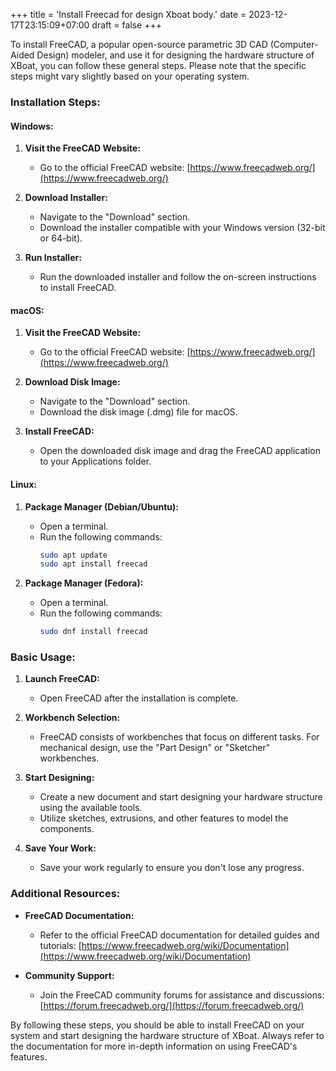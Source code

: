 +++
title = 'Install Freecad for design Xboat body.'
date = 2023-12-17T23:15:09+07:00
draft = false
+++

To install FreeCAD, a popular open-source parametric 3D CAD (Computer-Aided Design) modeler, and use it for designing the hardware structure of XBoat, you can follow these general steps. Please note that the specific steps might vary slightly based on your operating system.

### Installation Steps:

#### Windows:

1. **Visit the FreeCAD Website:**
   - Go to the official FreeCAD website: [https://www.freecadweb.org/](https://www.freecadweb.org/)

2. **Download Installer:**
   - Navigate to the "Download" section.
   - Download the installer compatible with your Windows version (32-bit or 64-bit).

3. **Run Installer:**
   - Run the downloaded installer and follow the on-screen instructions to install FreeCAD.

#### macOS:

1. **Visit the FreeCAD Website:**
   - Go to the official FreeCAD website: [https://www.freecadweb.org/](https://www.freecadweb.org/)

2. **Download Disk Image:**
   - Navigate to the "Download" section.
   - Download the disk image (.dmg) file for macOS.

3. **Install FreeCAD:**
   - Open the downloaded disk image and drag the FreeCAD application to your Applications folder.

#### Linux:

1. **Package Manager (Debian/Ubuntu):**
   - Open a terminal.
   - Run the following commands:
     ```bash
     sudo apt update
     sudo apt install freecad
     ```

2. **Package Manager (Fedora):**
   - Open a terminal.
   - Run the following commands:
     ```bash
     sudo dnf install freecad
     ```

### Basic Usage:

1. **Launch FreeCAD:**
   - Open FreeCAD after the installation is complete.

2. **Workbench Selection:**
   - FreeCAD consists of workbenches that focus on different tasks. For mechanical design, use the "Part Design" or "Sketcher" workbenches.

3. **Start Designing:**
   - Create a new document and start designing your hardware structure using the available tools.
   - Utilize sketches, extrusions, and other features to model the components.

4. **Save Your Work:**
   - Save your work regularly to ensure you don't lose any progress.

### Additional Resources:

- **FreeCAD Documentation:**
  - Refer to the official FreeCAD documentation for detailed guides and tutorials: [https://www.freecadweb.org/wiki/Documentation](https://www.freecadweb.org/wiki/Documentation)

- **Community Support:**
  - Join the FreeCAD community forums for assistance and discussions: [https://forum.freecadweb.org/](https://forum.freecadweb.org/)

By following these steps, you should be able to install FreeCAD on your system and start designing the hardware structure of XBoat. Always refer to the documentation for more in-depth information on using FreeCAD's features.
